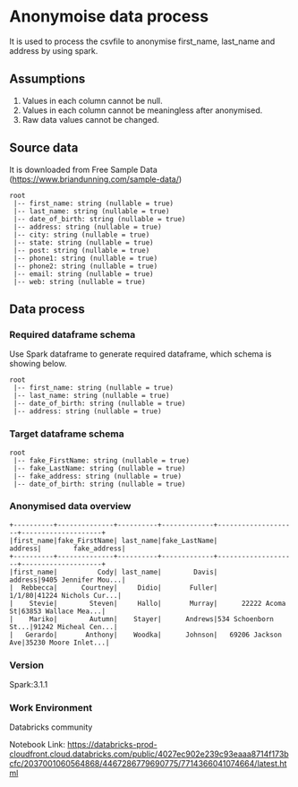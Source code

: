 # Anonymoise data process

It is used to process the csvfile to anonymise first_name, last_name and address by using spark.

## Assumptions

1. Values in each column cannot be null.
2. Values in each column cannot be meaningless after anonymised.
3. Raw data values cannot be changed.

## Source data

It is downloaded from Free Sample Data (https://www.briandunning.com/sample-data/)

```
root
 |-- first_name: string (nullable = true)
 |-- last_name: string (nullable = true)
 |-- date_of_birth: string (nullable = true)
 |-- address: string (nullable = true)
 |-- city: string (nullable = true)
 |-- state: string (nullable = true)
 |-- post: string (nullable = true)
 |-- phone1: string (nullable = true)
 |-- phone2: string (nullable = true)
 |-- email: string (nullable = true)
 |-- web: string (nullable = true)
```


## Data process 

### Required dataframe schema

Use Spark dataframe to generate required dataframe, which schema is showing below.

```
root
 |-- first_name: string (nullable = true)
 |-- last_name: string (nullable = true)
 |-- date_of_birth: string (nullable = true)
 |-- address: string (nullable = true)
```



### Target dataframe schema

```
root
 |-- fake_FirstName: string (nullable = true)
 |-- fake_LastName: string (nullable = true)
 |-- fake_address: string (nullable = true)
 |-- date_of_birth: string (nullable = true)
```

### Anonymised data overview

```
+----------+--------------+----------+-------------+--------------------+--------------------+
|first_name|fake_FirstName| last_name|fake_LastName|             address|        fake_address|
+----------+--------------+----------+-------------+--------------------+--------------------+
|first_name|          Cody| last_name|        Davis|             address|9405 Jennifer Mou...|
|  Rebbecca|      Courtney|     Didio|       Fuller|              1/1/80|41224 Nichols Cur...|
|    Stevie|        Steven|     Hallo|       Murray|      22222 Acoma St|63853 Wallace Mea...|
|    Mariko|        Autumn|    Stayer|      Andrews|534 Schoenborn St...|91242 Micheal Cen...|
|   Gerardo|       Anthony|    Woodka|      Johnson|   69206 Jackson Ave|35230 Moore Inlet...|
```



### Version

Spark:3.1.1

### Work Environment
Databricks community

Notebook Link: https://databricks-prod-cloudfront.cloud.databricks.com/public/4027ec902e239c93eaaa8714f173bcfc/2037001060564868/4467286779690775/7714366041074664/latest.html
